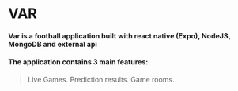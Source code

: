 # VAR
#### Var is a football application built with react native (Expo), NodeJS, MongoDB and external api
#### The application contains 3 main features:
> Live Games.
> Prediction results.
> Game rooms.
